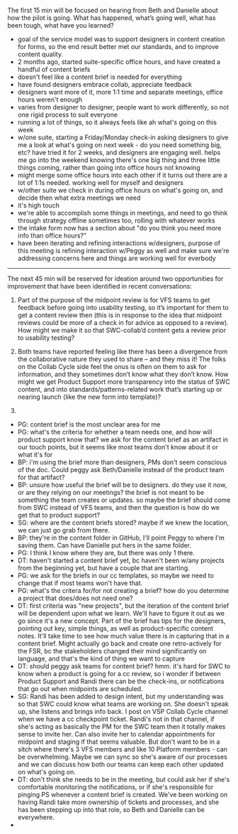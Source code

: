 The first 15 min will be focused on hearing from Beth and Danielle about how the pilot is going. What has happened, what’s going well, what has been tough, what have you learned?

- goal of the service model was to support designers in content creation for forms, so the end result better met our standards, and to improve content quality. 
- 2 months ago, started suite-specific office hours, and have created a handful of content briefs
- doesn't feel like a content brief is needed for everything
- have found designers embrace collab, appreciate feedback
- designers want more of it, more 1:1 time and separate meetings, office hours weren't enough
- varies from designer to designer, people want to work differently, so not one rigid process to suit everyone
- running a lot of things, so it always feels like ah what's going on this week
- w/one suite, starting a Friday/Monday check-in asking designers to give me a look at what's going on next week - do you need something big, etc? have tried it for 2 weeks, and designers are engaging well. helps me go into the weekend knowing there's one big thing and three little things coming, rather than going into office hours not knowing
- might merge some office hours into each other if it turns out there are a lot of 1:1s needed. working well for myself and designers
- w/other suite we check in during office hours on what's going on, and decide then what extra meetings we need
- it's high touch
- we're able to accomplish some things in meetings, and need to go think through strategy offline sometimes too, rolling with whatever works
- the intake form now has a section about "do you think you need more info than office hours?"
- have been iterating and refining interactions w/designers, purpose of this meeting is refining interaction w/Peggy as well and make sure we're addressing concerns here and things are working well for everbody

---

The next 45 min will be reserved for ideation around two opportunities for improvement that have been identified in recent conversations: 

1)	Part of the purpose of the midpoint review is for VFS teams to get feedback before going into usability testing, so it’s important for them to get a content review then (this is in response to the idea that midpoint reviews could be more of a check in for advice as opposed to a review). How might we make it so that SWC-collab’d content gets a review prior to usability testing?

2)	Both teams have reported feeling like there has been a divergence from the collaborative nature they used to share – and they miss it! The folks on the Collab Cycle side feel the onus is often on them to ask for information, and they sometimes don’t know what they don’t know. How might we get Product Support more transparency into the status of SWC content, and into standards/patterns-related work that’s starting up or nearing launch (like the new form into template)?

3) 
- PG: content brief is the most unclear area for me
- PG: what's the criteria for whether a team needs one, and how will product support know that? we ask for the content brief as an artifact in our touch points, but it seems like most teams don't know about it or what it's for
- BP: i'm using the brief more than designers, PMs don't seem conscious of the doc. Could peggy ask Beth/Danielle instead of the product team for that artifact?
- BP: unsure how useful the brief will be to designers. do they use it now, or are they relying on our meetings? the brief is not meant to be something the team creates or updates. so maybe the brief should come from SWC instead of VFS teams, and then the question is how do we get that to product support?
- SG: where are the content briefs stored? maybe if we knew the location, we can just go grab from there.
- BP: they're in the content folder in GitHub, I'll point Peggy to where I'm saving them. Can have Danielle put hers in the same folder.
- PG: I think I know where they are, but there was only 1 there. 
- DT: haven't started a content brief yet, bc haven't been w/any projects from the beginning yet, but have a couple that are starting.
- PG: we ask for the briefs in our cc templates, so maybe we need to change that if most teams won't have that.
- PG: what's the critera for/for not creating a brief? how do you determine a project that does/does not need one?
- DT: first criteria was "new projects", but the iteration of the content brief will be dependent upon what we learn. We'll have to figure it out as we go since it's a new concept. Part of the brief has tips for the designers, pointing out key, simple things, as well as product-specific content notes. It'll take time to see how much value there is in capturing that in a content brief. Might actually go back and create one retro-actively for the FSR, bc the stakeholders changed their mind significantly on language, and that's the kind of thing we want to capture
- DT: should peggy ask teams for content brief? hmm. it's hard for SWC to know when a product is going for a cc review, so i wonder if between Product Support and Randi there can be the check-ins, or notifications that go out when midpoints are scheduled.
- SG: Randi has been added to design intent, but my understanding was so that SWC could know what teams are working on. She doesn't speak up, she listens and brings info back. I post on VSP Collab Cycle channel when we have a cc checkpoint ticket. Randi's not in that channel, if she's acting as basically the PM for the SWC team then it totally makes sense to invite her. Can also invite her to calendar appointments for midpoint and staging if that seems valuable. But don't want to be in a sitch where there's 3 VFS members and like 10 Platform members - can be overwhelming. Maybe we can sync so she's aware of our processes and we can discuss how both our teams can keep each other updated on what's going on.
- DT: don't think she needs to be in the meeting, but could ask her if she's comfortable monitoring the notifications, or if she's responsible for pinging PS whenever a content brief is created. We've been working on having Randi take more ownership of tickets and processes, and she has been stepping up into that role, so Beth and Danielle can be everywhere.
- 


